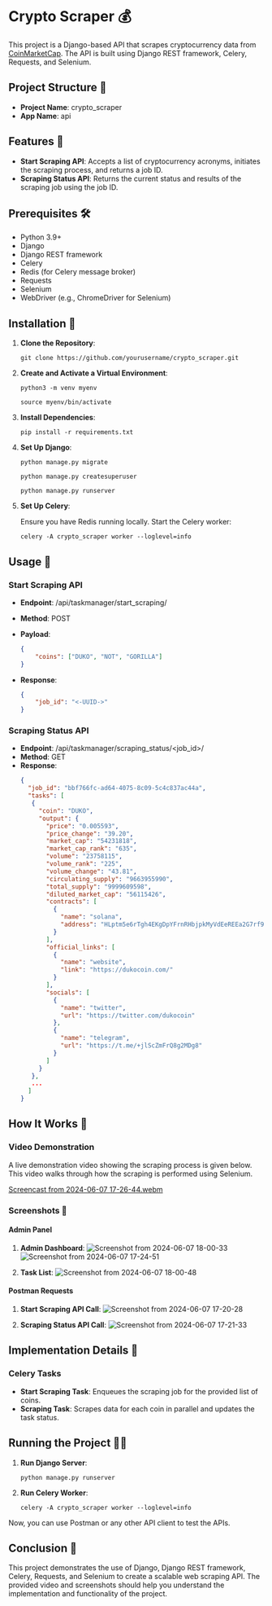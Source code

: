 # Crypto Scraper 💰

This project is a Django-based API that scrapes cryptocurrency data from [CoinMarketCap](https://coinmarketcap.com/). The API is built using Django REST framework, Celery, Requests, and Selenium.

## Project Structure 📁

- **Project Name**: crypto_scraper
- **App Name**: api

## Features 🚀

- **Start Scraping API**: Accepts a list of cryptocurrency acronyms, initiates the scraping process, and returns a job ID.
- **Scraping Status API**: Returns the current status and results of the scraping job using the job ID.

## Prerequisites 🛠️

- Python 3.9+
- Django
- Django REST framework
- Celery
- Redis (for Celery message broker)
- Requests
- Selenium
- WebDriver (e.g., ChromeDriver for Selenium)

## Installation 🧰

1. **Clone the Repository**:

   `git clone https://github.com/yourusername/crypto_scraper.git`

3. **Create and Activate a Virtual Environment**:

   `python3 -m venv myenv`
   
    `source myenv/bin/activate`    

5. **Install Dependencies**:

   `pip install -r requirements.txt`
    

7. **Set Up Django**:

   `python manage.py migrate`
   
    `python manage.py createsuperuser`

   `python manage.py runserver`
    

9. **Set Up Celery**:

    Ensure you have Redis running locally. Start the Celery worker:
    
    `celery -A crypto_scraper worker --loglevel=info`
    

## Usage 🚀

### Start Scraping API

- **Endpoint**: /api/taskmanager/start_scraping/
- **Method**: POST
- **Payload**:
  ```json
  {
      "coins": ["DUKO", "NOT", "GORILLA"]
  }
  ```

- **Response**:
  ```json
  {
      "job_id": "<-UUID->"
  }
  ```

### Scraping Status API

- **Endpoint**: /api/taskmanager/scraping_status/<job_id>/
- **Method**: GET
- **Response**:
  ```json
  {
    "job_id": "bbf766fc-ad64-4075-8c09-5c4c837ac44a",
    "tasks": [
     {
       "coin": "DUKO",
       "output": {
         "price": "0.005593",
         "price_change": "39.20",
         "market_cap": "54231818",
         "market_cap_rank": "635",
         "volume": "23758115",
         "volume_rank": "225",
         "volume_change": "43.81",
         "circulating_supply": "9663955990",
         "total_supply": "9999609598",
         "diluted_market_cap": "56115426",
         "contracts": [
           {
             "name": "solana",
             "address": "HLptm5e6rTgh4EKgDpYFrnRHbjpkMyVdEeREEa2G7rf9"
           }
         ],
         "official_links": [
           {
             "name": "website",
             "link": "https://dukocoin.com/"
           }
         ],
         "socials": [
           {
             "name": "twitter",
             "url": "https://twitter.com/dukocoin"
           },
           {
             "name": "telegram",
             "url": "https://t.me/+jlScZmFrQ8g2MDg8"
           }
         ]
       }
     },
     ...
    ]
  }
  ```

## How It Works 🔧

### Video Demonstration

A live demonstration video showing the scraping process is given below. This video walks through how the scraping is performed using Selenium.

[Screencast from 2024-06-07 17-26-44.webm](https://github.com/meet244/Crypto_Scraper/assets/83262693/8dd17af6-44a4-4b22-b4a5-014437ab3a1f)

### Screenshots 📸

#### Admin Panel

1. **Admin Dashboard**:
   ![Screenshot from 2024-06-07 18-00-33](https://github.com/meet244/Crypto_Scraper/assets/83262693/b1eda9df-af51-43f3-b8af-89e09ba80080)
   ![Screenshot from 2024-06-07 17-24-51](https://github.com/meet244/Crypto_Scraper/assets/83262693/0c4097dd-06f3-4be7-ba26-d352401485a1)

3. **Task List**:
   ![Screenshot from 2024-06-07 18-00-48](https://github.com/meet244/Crypto_Scraper/assets/83262693/c3b7fc52-a0f4-42a6-89bf-9c0d069e4ab1)

#### Postman Requests

1. **Start Scraping API Call**:
    ![Screenshot from 2024-06-07 17-20-28](https://github.com/meet244/Crypto_Scraper/assets/83262693/5f8e64b4-c7aa-4004-82aa-9df4839c15ee)

2. **Scraping Status API Call**:
   ![Screenshot from 2024-06-07 17-21-33](https://github.com/meet244/Crypto_Scraper/assets/83262693/c7e50ecb-9076-4110-9c91-bdbc752f6503)

## Implementation Details 📝

### Celery Tasks

- **Start Scraping Task**: Enqueues the scraping job for the provided list of coins.
- **Scraping Task**: Scrapes data for each coin in parallel and updates the task status.

## Running the Project 🏃‍♂️

1. **Run Django Server**:
    
    `python manage.py runserver`
    

2. **Run Celery Worker**:
    
    `celery -A crypto_scraper worker --loglevel=info`
    

Now, you can use Postman or any other API client to test the APIs.

## Conclusion 🎉

This project demonstrates the use of Django, Django REST framework, Celery, Requests, and Selenium to create a scalable web scraping API. The provided video and screenshots should help you understand the implementation and functionality of the project.
